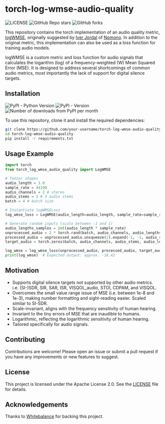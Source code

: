# torch-log-wmse-audio-quality

![LICENSE](https://img.shields.io/github/license/crlandsc/torch-log-wmse-audio-quality) ![GitHub Repo stars](https://img.shields.io/github/stars/crlandsc/torch-log-wmse-audio-quality) ![GitHub forks](https://img.shields.io/github/forks/crlandsc/torch-log-wmse-audio-quality)

This repository contains the torch implementation of an audio quality metric, [logWMSE](https://github.com/nomonosound/log-wmse-audio-quality), originally suggested by [Iver Jordal](https://github.com/iver56) of [Nomono](https://nomono.co/). In addition to the original metric, this implementation can also be used as a loss function for training audio models.

logWMSE is a custom metric and loss function for audio signals that calculates the logarithm (log)
of a frequency-weighted (W) Mean Squared Error (MSE). It is designed to address several shortcomings of common audio metrics, most importantly the lack of support for digital silence targets.

## Installation

![PyPI - Python Version](https://img.shields.io/pypi/pyversions/torch-log-wmse-audio-quality) ![PyPI - Version](https://img.shields.io/pypi/v/torch-log-wmse-audio-quality) ![Number of downloads from PyPI per month](https://img.shields.io/pypi/dm/torch-log-wmse-audio-quality)



To use this repository, clone it and install the required dependencies:

```bash
git clone https://github.com/your-username/torch-log-wmse-audio-quality.git
cd torch-log-wmse-audio-quality
pip install -r requirements.txt
```

## Usage Example

```python
import torch
from torch_log_wmse_audio_quality import LogWMSE

# Tensor shapes
audio_length = 1.0
sample_rate = 44100
audio_channels = 2 # stereo
audio_stems = 3 # 3 audio stems
batch = 4 # batch size

# Instantiate logWMSELoss
log_wmse_loss = LogWMSE(audio_length=audio_length, sample_rate=sample_rate, return_as_loss=True)

# Generate random inputs (scale between -1 and 1)
audio_lengths_samples = int(audio_length * sample_rate)
unprocessed_audio = 2 * torch.rand(batch, audio_channels, audio_lengths_samples) - 1
processed_audio = unprocessed_audio.unsqueeze(2).expand(-1, -1, audio_stems, -1) * 0.1
target_audio = torch.zeros(batch, audio_channels, audio_stems, audio_lengths_samples)

log_wmse = log_wmse_loss(unprocessed_audio, processed_audio, target_audio)
print(log_wmse)  # Expected output: approx. -18.42
```

## Motivation
* Supports digital silence targets not supported by other audio metrics.
    i.e. (SI-)SDR, SIR, SAR, ISR, VISQOL_audio, STOI, CDPAM, and VISQOL.
* Overcomes the small value range issue of MSE (i.e. between 1e-8 and 1e-3), making number 
    formatting and sight-reading easier. Scaled similar to SI-SDR.
* Scale-invariant, aligns with the frequency sensitivity of human hearing.
* Invariant to the tiny errors of MSE that are inaudible to humans.
* Logarithmic, reflecting the logarithmic sensitivity of human hearing.
* Tailored specifically for audio signals.

## Contributing

Contributions are welcome! Please open an issue or submit a pull request if you have any improvements or new features to suggest.


## License

This project is licensed under the Apache License 2.0. See the [LICENSE](LICENSE) file for details.


## Acknowledgements
Thanks to [Whitebalance](https://www.whitebalance.co/) for backing this project.
